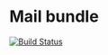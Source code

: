 # Mail bundle

[![Build Status](https://travis-ci.org/MindyPHP/MailBundle.svg?branch=master)](https://travis-ci.org/MindyPHP/MailBundle)
